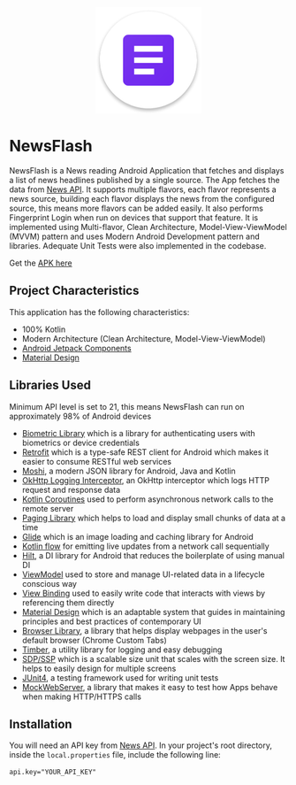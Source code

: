 <p align="center">
  <img src="app_icon.png" title="App Logo">
</p>

# NewsFlash

NewsFlash is a News reading Android Application that fetches and displays a list of news headlines published by a single source. The App fetches the data from [News API](https://newsapi.org/). It supports multiple flavors, each flavor represents a news source, building each flavor displays the news from the configured source, this means more flavors can be added easily. It also performs Fingerprint Login when run on devices that support that feature. It is implemented using Multi-flavor, Clean Architecture, Model-View-ViewModel (MVVM) pattern and uses Modern Android Development pattern and libraries. Adequate Unit Tests were also implemented in the codebase.

Get the [APK here](https://drive.google.com/file/d/1SIrvEX7bfnJOqHvqFMT5NNYssqN-8iRq/view?usp=share_link)

## Project Characteristics

This application has the following characteristics:
* 100% Kotlin
* Modern Architecture (Clean Architecture, Model-View-ViewModel)
* [Android Jetpack Components](https://developer.android.com/jetpack)
* [Material Design](https://material.io/develop/android/docs/getting-started)

## Libraries Used

Minimum API level is set to 21, this means NewsFlash can run on approximately 98% of Android devices
* [Biometric Library](https://developer.android.com/jetpack/androidx/releases/biometric) which is a library for authenticating users with biometrics or device credentials
* [Retrofit](https://square.github.io/retrofit/) which is a type-safe REST client for Android which makes it easier to consume RESTful web services
* [Moshi](https://github.com/square/moshi), a modern JSON library for Android, Java and Kotlin
* [OkHttp Logging Interceptor](https://github.com/square/okhttp/tree/master/okhttp-logging-interceptor), an OkHttp interceptor which logs HTTP request and response data
* [Kotlin Coroutines](https://developer.android.com/kotlin/coroutines) used to perform asynchronous network calls to the remote server
* [Paging Library](https://developer.android.com/topic/libraries/architecture/paging) which helps to load and display small chunks of data at a time
* [Glide](https://github.com/bumptech/glide) which is an image loading and caching library for Android
* [Kotlin flow](https://developer.android.com/kotlin/flow) for emitting live updates from a network call sequentially
* [Hilt](https://dagger.dev/hilt/), a DI library for Android that reduces the boilerplate of using manual DI
* [ViewModel](https://developer.android.com/topic/libraries/architecture/viewmodel) used to store and manage UI-related data in a lifecycle conscious way
* [View Binding](https://developer.android.com/topic/libraries/view-binding) used to easily write code that interacts with views by referencing them directly
* [Material Design](https://material.io/develop/android/docs/getting-started/) which is an adaptable system that guides in maintaining principles and best practices of contemporary UI
* [Browser Library](https://developer.android.com/jetpack/androidx/releases/browser), a library that helps display webpages in the user's default browser (Chrome Custom Tabs)
* [Timber](https://github.com/JakeWharton/timber), a utility library for logging and easy debugging
* [SDP/SSP](https://github.com/intuit/sdp) which is a scalable size unit that scales with the screen size. It helps to easily design for multiple screens
* [JUnit4](https://junit.org/junit4), a testing framework used for writing unit tests
* [MockWebServer](https://javadoc.io/doc/com.squareup.okhttp3/mockwebserver/3.14.9/overview-summary.html), a library that makes it easy to test how Apps behave when making HTTP/HTTPS calls

## Installation

You will need an API key from [News API](https://newsapi.org/). In your project's root directory, inside the `local.properties` file, include the following line:

````
api.key="YOUR_API_KEY"
````